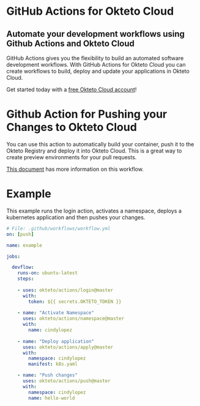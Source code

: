 # GitHub Actions for Okteto Cloud

## Automate your development workflows using Github Actions and Okteto Cloud
GitHub Actions gives you the flexibility to build an automated software development workflows. With GitHub Actions for Okteto Cloud you can create workflows to build, deploy and update your applications in Okteto Cloud.

Get started today with a [free Okteto Cloud account](https://cloud.okteto.com)!

# Github Action for Pushing your Changes to Okteto Cloud

You can use this action to automatically build your container, push it to the Okteto Registry and deploy it into Okteto Cloud. This is a great way to create preview environments for your pull requests.

[This document](https://okteto.com/docs/reference/cli/index.html#push) has more information on this workflow.

# Example

This example runs the login action, activates a namespace, deploys a kubernetes application and then pushes your changes.

```yaml
# File: .github/workflows/workflow.yml
on: [push]

name: example

jobs:

  devflow:
    runs-on: ubuntu-latest
    steps:
    
    - uses: okteto/actions/login@master
      with:
        token: ${{ secrets.OKTETO_TOKEN }}
    
    - name: "Activate Namespace"
      uses: okteto/actions/namespace@master
      with:
        name: cindylopez
    
    - name: "Deploy application"
      uses: okteto/actions/apply@master
      with:
        namespace: cindylopez
        manifest: k8s.yaml

    - name: "Push changes"
      uses: okteto/actions/push@master
      with:
        namespace: cindylopez
        name: hello-world
```


